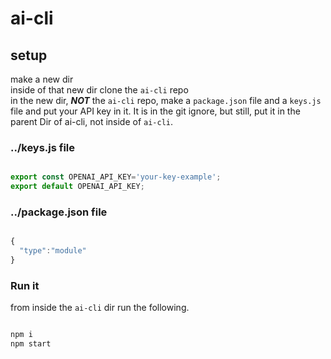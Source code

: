 # ai-cli

## setup
make a new dir  
inside of that new dir clone the `ai-cli` repo  
in the new dir, ***NOT*** the `ai-cli` repo, make a `package.json` file and a `keys.js` file and put your API key in it. It is in the git ignore, but still, put it in the parent Dir of ai-cli, not inside of `ai-cli`.

### ../keys.js file
```js

export const OPENAI_API_KEY='your-key-example';
export default OPENAI_API_KEY;

```

### ../package.json file
```js

{
  "type":"module"
}

```



### Run it
from inside the `ai-cli` dir run the following.

```bash

npm i
npm start

```